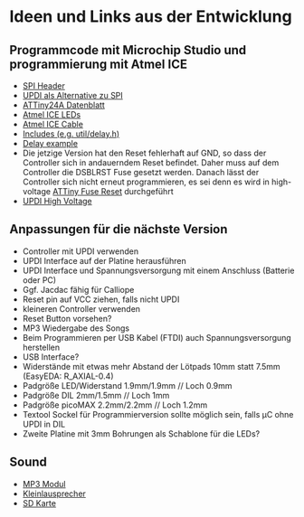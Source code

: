 # Ideen und Links aus der Entwicklung

## Programmcode mit Microchip Studio und programmierung mit Atmel ICE

- [SPI Header](https://developerhelp.microchip.com/xwiki/bin/view/software-tools/programmers-and-debuggers/atmel-ice/connecting-to-avr-and-sam-target-devices/connecting-to-spi-target/)
- [UPDI als Alternative zu SPI](https://developerhelp.microchip.com/xwiki/bin/view/software-tools/programmers-and-debuggers/avr-updi-info/)
- [ATTiny24A Datenblatt](https://ww1.microchip.com/downloads/en/DeviceDoc/ATtiny24A-44A-84A-DataSheet-DS40002269A.pdf)
- [Atmel ICE LEDs](https://onlinedocs.microchip.com/pr/GUID-DDB0017E-84E3-4E77-AAE9-7AC4290E5E8B-en-US-4/index.html?GUID-89DABDC9-8CF7-4660-A64D-AAA0CC3FFA4C)
- [Atmel ICE Cable](https://shop.myavr.de/index.php?sp=article.sp.php&artID=200183)
- [Includes (e.g. util/delay.h)](https://onlinedocs.microchip.com/pr/GUID-317042D4-BCCE-4065-BB05-AC4312DBC2C4-en-US-2/index.html?GUID-4E858AD6-A765-4972-84FE-CD55FC481B2F)
- [Delay example](https://electronics.stackexchange.com/questions/660389/delay-h-on-attiny45-vs-attiny461-in-microchip-studio)
- Die jetzige Version hat den Reset fehlerhaft auf GND, so dass der Controller sich in andauerndem Reset befindet. Daher muss auf dem Controller die DSBLRST Fuse gesetzt werden. Danach lässt der Controller sich nicht erneut programmieren, es sei denn es wird in high-voltage [ATTiny Fuse Reset](https://sites.google.com/site/wayneholder/attiny-fuse-reset) durchgeführt
- [UPDI High Voltage](https://developerhelp.microchip.com/xwiki/bin/view/software-tools/programmers-and-debuggers/avr-updi-info/)

## Anpassungen für die nächste Version

- Controller mit UPDI verwenden
- UPDI Interface auf der Platine herausführen
- UPDI Interface und Spannungsversorgung mit einem Anschluss (Batterie oder PC)
- Ggf. Jacdac fähig für Calliope
- Reset pin auf VCC ziehen, falls nicht UPDI
- kleineren Controller verwenden
- Reset Button vorsehen?
- MP3 Wiedergabe des Songs
- Beim Programmieren per USB Kabel (FTDI) auch Spannungsversorgung herstellen
- USB Interface?
- Widerstände mit etwas mehr Abstand der Lötpads 10mm statt 7.5mm (EasyEDA: R_AXIAL-0.4)
- Padgröße LED/Widerstand 1.9mm/1.9mm // Loch 0.9mm
- Padgröße DIL 2mm/1.5mm // Loch 1mm
- Padgröße picoMAX 2.2mm/2.2mm // Loch 1.2mm
- Textool Sockel für Programmierversion sollte möglich sein, falls µC ohne UPDI in DIL
- Zweite Platine mit 3mm Bohrungen als Schablone für die LEDs?

## Sound

- [MP3 Modul](https://www.reichelt.de/de/de/shop/produkt/arduino_-_dfplayer_mini_mp3_wav_microsd-karte-289897)
- [Kleinlausprecher](https://www.reichelt.de/de/de/shop/produkt/kleinlautsprecher_al-23p_0_1w_8ohm-145879)
- [SD Karte](https://www.reichelt.de/de/de/shop/produkt/microsdhc-speicherkarte_4gb_intenso_class_10-126585)
